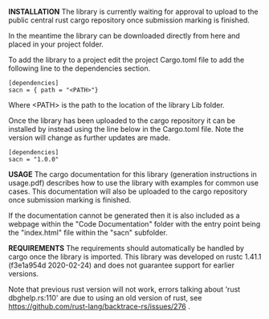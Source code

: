 ﻿**INSTALLATION**
The library is currently waiting for approval to upload to the public central rust cargo repository once submission marking is finished. 

In the meantime the library can be downloaded directly from here and placed in your project folder.

To add the library to a project edit the project Cargo.toml file to add the following line to the dependencies section.

    [dependencies]
    sacn = { path = "<PATH>"}
Where \<PATH\> is the path to the location of the library Lib folder.

Once the library has been uploaded to the cargo repository it can be installed by instead using the line below in the Cargo.toml file. Note the version will change as further updates are made.
 

    [dependencies]
    sacn = "1.0.0"

**USAGE**
The cargo documentation for this library (generation instructions in usage.pdf) describes how to use the library with examples for common use cases.  This documentation will also be uploaded to the cargo repository once submission marking is finished. 

If the documentation cannot be generated then it is also included as a webpage within the "Code Documentation" folder with the entry point being the "index.html" file within the "sacn" subfolder.

**REQUIREMENTS**
The requirements should automatically be handled by cargo once the library is imported. This library was developed on rustc 1.41.1 (f3e1a954d 2020-02-24) and does not guarantee support for earlier versions.

Note that previous rust version will not work, errors talking about 'rust dbghelp.rs:110' are due to using an old version of rust, see https://github.com/rust-lang/backtrace-rs/issues/276 .
